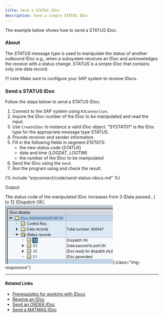 ```yaml
---
title: Send a STATUS IDoc
description: Send a simple STATUS IDoc
---
```


The example below shows how to send a STATUS IDoc. 

### About 

The *STATUS* message type is used to manipulate the status of another outbound IDoc e.g., 
when a subsystem receives an IDoc and acknowledges the receive with a status change.
*STATUS* is a simple IDoc that contains only one data record.

!!! note
    Make sure to configure your SAP system to receive IDocs.

### Send a STATUS IDoc

Follow the steps below to send a STATUS IDoc:

1. Connect to the SAP system using `R3Connection`. 
2. Inquire the IDoc number of the IDoc to be manipulated and read the input.
3. Use `CreateIdoc` to instance a valid *IDoc* object. 
"SYSTAT01" is the IDoc type for the appropriate message type STATUS. 
4. Provide receiver and sender information. 
5. Fill in the following fields in segment *E1STATS*: 
	- the new status code (*STATUS*)
	- date and time (*LOGDAT*, *LOGTIM*) 
	- the number of the IDoc to be manipulated
6. Send the IDoc using the `Send`. <br> 
7. Run the program using and check the result.<br>


{% include "erpconnect/code/send-status-idocs.md" %}

Output:

The status code of the manipulated IDoc increases from 3 (Data passed...) to 12 (Dispatch OK). <br>
![IdocSend2](../assets/images/samples/IdocSend2.jpg){:class="img-responsive"}

*****

#### Related Links
- [Prerequisites for working with IDocs](../documentation/idocs/prerequisites.md)
- [Reveive an IDoc](receive-an-idoc.md)
- [Send an ORDER IDoc](send-an-order-idoc.md)
- [Send a MATMAS IDoc](send-a-matmas-idoc.md)